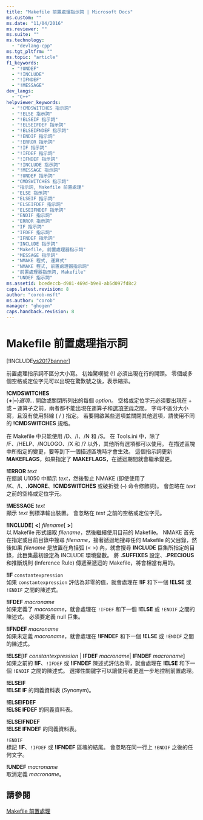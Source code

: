 ```yaml
---
title: "Makefile 前置處理指示詞 | Microsoft Docs"
ms.custom: ""
ms.date: "11/04/2016"
ms.reviewer: ""
ms.suite: ""
ms.technology: 
  - "devlang-cpp"
ms.tgt_pltfrm: ""
ms.topic: "article"
f1_keywords: 
  - "!UNDEF"
  - "!INCLUDE"
  - "!IFNDEF"
  - "!MESSAGE"
dev_langs: 
  - "C++"
helpviewer_keywords: 
  - "!CMDSWITCHES 指示詞"
  - "!ELSE 指示詞"
  - "!ELSEIF 指示詞"
  - "!ELSEIFDEF 指示詞"
  - "!ELSEIFNDEF 指示詞"
  - "!ENDIF 指示詞"
  - "!ERROR 指示詞"
  - "!IF 指示詞"
  - "!IFDEF 指示詞"
  - "!IFNDEF 指示詞"
  - "!INCLUDE 指示詞"
  - "!MESSAGE 指示詞"
  - "!UNDEF 指示詞"
  - "CMDSWITCHES 指示詞"
  - "指示詞, Makefile 前置處理"
  - "ELSE 指示詞"
  - "ELSEIF 指示詞"
  - "ELSEIFDEF 指示詞"
  - "ELSEIFNDEF 指示詞"
  - "ENDIF 指示詞"
  - "ERROR 指示詞"
  - "IF 指示詞"
  - "IFDEF 指示詞"
  - "IFNDEF 指示詞"
  - "INCLUDE 指示詞"
  - "Makefile, 前置處理器指示詞"
  - "MESSAGE 指示詞"
  - "NMAKE 程式, 運算式"
  - "NMAKE 程式, 前置處理器指示詞"
  - "前置處理器指示詞, Makefile"
  - "UNDEF 指示詞"
ms.assetid: bcedeccb-d981-469d-b9e8-ab5d097fd8c2
caps.latest.revision: 8
author: "corob-msft"
ms.author: "corob"
manager: "ghogen"
caps.handback.revision: 8
---
```

# Makefile 前置處理指示詞
[!INCLUDE[vs2017banner](../assembler/inline/includes/vs2017banner.md)]

前置處理指示詞不區分大小寫。  初始驚嘆號 \(\!\) 必須出現在行的開頭。  零個或多個空格或定位字元可以出現在驚歎號之後，表示縮排。  
  
 **\!CMDSWITCHES**  
 {**\+**&#124;**–**}*選項*...  開啟或關閉所列出的每個 *option*。  空格或定位字元必須要出現在 \+ 或 – 運算子之前，兩者都不能出現在運算子和[選項字母](../build/nmake-options.md)之間。  字母不區分大小寫，且沒有使用斜線 \( \/ \) 指定。  若要開啟某些選項並關閉其他選項，請使用不同的 **\!CMDSWITCHES** 規格。  
  
 在 Makefile 中只能使用 \/D、\/I、\/N 和 \/S。  在 Tools.ini 中，除了 \/F、\/HELP、\/NOLOGO、\/X 和 \/? 以外，其他所有選項都可以使用。  在描述區塊中所指定的變更，要等到下一個描述區塊時才會生效。  這個指示詞更新 **MAKEFLAGS**，如果指定了 **MAKEFLAGS**，在遞迴期間就會繼承變更。  
  
 **\!ERROR**  *text*  
 在錯誤 U1050 中顯示 *text*，然後暫止 NMAKE \(即使使用了 \/K、\/I、**.IGNORE**、**\!CMDSWITCHES** 或破折號 \(–\) 命令修飾詞\)。  會忽略在 *text* 之前的空格或定位字元。  
  
 **\!MESSAGE**  *text*  
 顯示 *text* 到標準輸出裝置。  會忽略在 *text* 之前的空格或定位字元。  
  
 **\!INCLUDE**\[ **\<**\] *filename*\[ **\>**\]  
 以 Makefile 形式讀取 *filename*，然後繼續使用目前的 Makefile。  NMAKE 首先在指定或目前目錄中搜尋 *filename*，接著遞迴地搜尋任何 Makefile 的父目錄，然後如果 *filename* 是放置在角括弧 \(\< \>\) 內，就會搜尋 **INCLUDE** 巨集所指定的目錄，此巨集最初設定為 INCLUDE 環境變數。  將 **.SUFFIXES** 設定、**.PRECIOUS** 和推斷規則 \(Inference Rule\) 傳遞至遞迴的 Makefile，將會相當有用的。  
  
 **\!IF**  `constantexpression`  
 如果 `constantexpression` 評估為非零的值，就會處理在 **\!IF** 和下一個 **\!ELSE** 或 `!ENDIF` 之間的陳述式。  
  
 **\!IFDEF**  *macroname*  
 如果定義了 *macroname*，就會處理在 `!IFDEF` 和下一個 **\!ELSE** 或 `!ENDIF` 之間的陳述式。  必須要定義 null 巨集。  
  
 **\!IFNDEF**  *macroname*  
 如果未定義 *macroname*，就會處理在 **\!IFNDEF** 和下一個 **\!ELSE** 或 `!ENDIF` 之間的陳述式。  
  
 **\!ELSE**\[**IF** *constantexpression* &#124; **IFDEF** *macroname*&#124; **IFNDEF** *macroname*\]  
 如果之前的 **\!IF**、`!IFDEF` 或 **\!IFNDEF** 陳述式評估為零，就會處理在 **\!ELSE** 和下一個 `!ENDIF` 之間的陳述式。  選擇性關鍵字可以讓使用者更進一步地控制前置處理。  
  
 **\!ELSEIF**  
 **\!ELSE IF** 的同義資料表 \(Synonym\)。  
  
 **\!ELSEIFDEF**  
 **\!ELSE IFDEF** 的同義資料表。  
  
 **\!ELSEIFNDEF**  
 **\!ELSE IFNDEF** 的同義資料表。  
  
 `!ENDIF`  
 標記 **\!IF**、`!IFDEF` 或 **\!IFNDEF** 區塊的結尾。  會忽略在同一行上 `!ENDIF` 之後的任何文字。  
  
 **\!UNDEF**  *macroname*  
 取消定義 *macroname*。  
  
## 請參閱  
 [Makefile 前置處理](../build/makefile-preprocessing.md)
